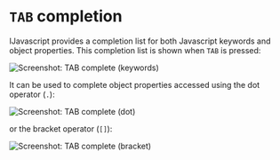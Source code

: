 # `TAB` completion

IJavascript provides a completion list for both Javascript keywords and object
properties. This completion list is shown when `TAB` is pressed:

![Screenshot: TAB complete
(keywords)](../images/screenshot-notebook-complete-keyword.png)

It can be used to complete object properties accessed using the dot operator
(`.`):

![Screenshot: TAB complete
(dot)](../images/screenshot-notebook-complete-dot.png)

or the bracket operator (`[]`):

![Screenshot: TAB complete
(bracket)](../images/screenshot-notebook-complete-bracket.png)
